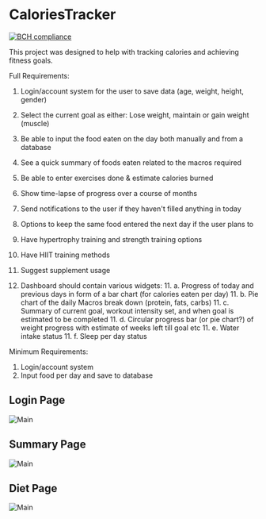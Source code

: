 # CaloriesTracker

[![BCH compliance](https://bettercodehub.com/edge/badge/rk16449/CaloriesTracker?branch=master)](https://bettercodehub.com/)


This project was designed to help with tracking calories and achieving fitness goals.


Full Requirements:

1. Login/account system for the user to save data (age, weight, height, gender)
2. Select the current goal as either: Lose weight, maintain or gain weight (muscle)
2. Be able to input the food eaten on the day both manually and from a database
3. See a quick summary of foods eaten related to the macros required
4. Be able to enter exercises done & estimate calories burned
5. Show time-lapse of progress over a course of months
6. Send notifications to the user if they haven't filled anything in today
7. Options to keep the same food entered the next day if the user plans to
8. Have hypertrophy training and strength training options
9. Have HIIT training methods
10. Suggest supplement usage

11. Dashboard should contain various widgets: 
	11. a. Progress of today and previous days in form of a bar chart (for calories eaten per day)
	11. b. Pie chart of the daily Macros break down (protein, fats, carbs) 
	11. c. Summary of current goal, workout intensity set, and when goal is estimated to be completed
	11. d. Circular progress bar (or pie chart?) of weight progress with estimate of weeks left till goal etc
	11. e. Water intake status
	11. f. Sleep per day status



Minimum Requirements:
1. Login/account system
2. Input food per day and save to database

## Login Page

![Main](../master/screenshots/loginpage.JPG)

## Summary Page

![Main](../master/screenshots/summaryPageV2.JPG)


## Diet Page

![Main](../master/screenshots/dietpage.JPG)